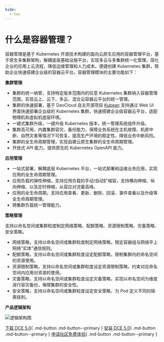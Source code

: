 ```yaml
---
hide:
  - toc
---
```


# 什么是容器管理？

容器管理是基于 Kubernetes 开源技术构建的面向云原生应用的容器管理平台，基于原生多集群架构，解耦底层基础设施平台，实现多云与多集群统一化管理，简化企业的应用上云流程，降低运维管理和人力成本。便捷创建 Kubernetes 集群，帮助企业快速搭建企业级的容器云平台。容器管理模块的主要功能如下：

**集群管理**

- 集群的统一纳管，支持特定版本范围内的任意 Kubernetes 集群纳入容器管理范围，实现云上、云下、多云、混合云容器云平台的统一管理。
- 集群的快速部署，基于 DaoCloud 自主开源项目 [Kubean](https://github.com/kubean-io/kubean) 支持通过 Web UI 界面快速部署企业级的 Kubernetes 集群，快速搭建企业级容器云平台，适配物理机和虚拟机底层环境。
- 一键式集群升级，一键升级 Kubernetes 版本，统一管理系统组件升级。
- 集群高可用，内置集群容灾、备份能力，保障业务系统在主机故障、机房中断、自然灾害等情况下可恢复，提高生产环境的稳定性，降低业务中断风险。
- 集群的全生命周期管理，实现自建云原生集群的全生命周期管理。
- 开放式 API 能力，提供原生的 Kubernetes OpenAPI 能力。

**应用管理**

- 一站式部署，解耦底层 Kubernetes 平台，一站式部署和运维业务应用，实现应用的全生命周期管理。
- 应用负载的弹性伸缩，支持应用负载的手动/自动扩缩容，支持横向伸缩、纵向伸缩、以及定时伸缩，从容应对流量高峰。
- 应用的全生命周期，支持应用查看、更新、删除、回滚、事件查看以及升级等全生命周期管理。
- 跨集群负载统一管理能力。

**策略管理**

支持以命名空间或集群粒度制定网络策略、配额策略、资源限制策略、灾备策略、安全策略。

- 网络策略，支持以命名空间或集群粒度制定网络策略，限定容器组与网络平上网络”实体“通信规则。
- 配额策略，支持以命名空间或集群粒度设定配额策略，限制集群内的命名空间的资源使用。
- 资源限制策略，支持以命名空间或集群粒度设定资源限制策略，约束对应命名空间内应用对资源的使用。
- 灾备策略，支持以命名空间或集群粒度设定灾备策略，实现以命名空间为维度进行容灾备份，保障集群的安全性。
- 安全策略，支持以命名空间或集群粒度设定安全策略，为 Pod 定义不同的隔离级别。

**产品逻辑架构**

![逻辑架构图](https://docs.daocloud.io/daocloud-docs-images/docs/kpanda/images/kpanda_architect.png)

[下载 DCE 5.0](../../download/index.md){ .md-button .md-button--primary }
[安装 DCE 5.0](../../install/index.md){ .md-button .md-button--primary }
[申请社区免费体验](../../dce/license0.md){ .md-button .md-button--primary }
